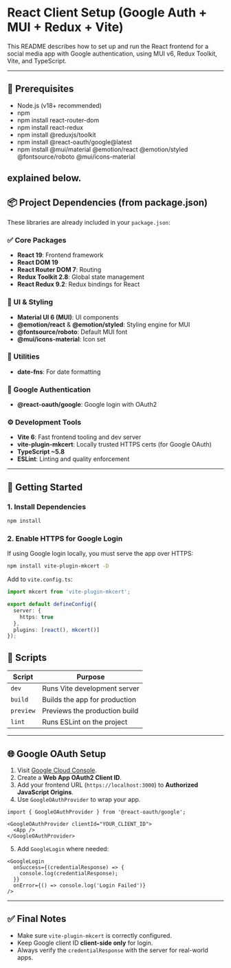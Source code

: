 
# React Client Setup (Google Auth + MUI + Redux + Vite)

This README describes how to set up and run the React frontend for a social media app with Google authentication, using MUI v6, Redux Toolkit, Vite, and TypeScript.

---

## 🔧 Prerequisites

- Node.js (v18+ recommended)
- npm
- npm install react-router-dom
- npm install react-redux
- npm install @reduxjs/toolkit
- npm install @react-oauth/google@latest
- npm install @mui/material @emotion/react @emotion/styled @fontsource/roboto @mui/icons-material

explained below.
---

## 📦 Project Dependencies (from package.json)

These libraries are already included in your `package.json`:

### ✅ Core Packages

- **React 19**: Frontend framework
- **React DOM 19**
- **React Router DOM 7**: Routing
- **Redux Toolkit 2.8**: Global state management
- **React Redux 9.2**: Redux bindings for React

### 🎨 UI & Styling

- **Material UI 6 (MUI)**: UI components
- **@emotion/react** & **@emotion/styled**: Styling engine for MUI
- **@fontsource/roboto**: Default MUI font
- **@mui/icons-material**: Icon set

### 📅 Utilities

- **date-fns**: For date formatting

### 🔐 Google Authentication

- **@react-oauth/google**: Google login with OAuth2

### ⚙️ Development Tools

- **Vite 6**: Fast frontend tooling and dev server
- **vite-plugin-mkcert**: Locally trusted HTTPS certs (for Google OAuth)
- **TypeScript ~5.8**
- **ESLint**: Linting and quality enforcement

---

## 🚀 Getting Started

### 1. Install Dependencies

```bash
npm install
```

### 2. Enable HTTPS for Google Login

If using Google login locally, you must serve the app over HTTPS:

```bash
npm install vite-plugin-mkcert -D
```

Add to `vite.config.ts`:

```ts
import mkcert from 'vite-plugin-mkcert';

export default defineConfig({
  server: {
    https: true
  },
  plugins: [react(), mkcert()]
});
```

## 🧪 Scripts

| Script       | Purpose                              |
|--------------|--------------------------------------|
| `dev`        | Runs Vite development server         |
| `build`      | Builds the app for production        |
| `preview`    | Previews the production build        |
| `lint`       | Runs ESLint on the project           |

---

## 🌐 Google OAuth Setup

1. Visit [Google Cloud Console](https://console.cloud.google.com/).
2. Create a **Web App OAuth2 Client ID**.
3. Add your frontend URL (`https://localhost:3000`) to **Authorized JavaScript Origins**.
4. Use `GoogleOAuthProvider` to wrap your app.

```tsx
import { GoogleOAuthProvider } from '@react-oauth/google';

<GoogleOAuthProvider clientId="YOUR_CLIENT_ID">
  <App />
</GoogleOAuthProvider>
```

5. Add `GoogleLogin` where needed:

```tsx
<GoogleLogin
  onSuccess={(credentialResponse) => {
    console.log(credentialResponse);
  }}
  onError={() => console.log('Login Failed')}
/>
```
---

## ✅ Final Notes

- Make sure `vite-plugin-mkcert` is correctly configured.
- Keep Google client ID **client-side only** for login.
- Always verify the `credentialResponse` with the server for real-world apps.

